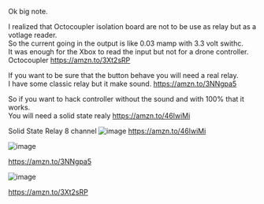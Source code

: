 

Ok big note.
  
I realized that Octocoupler isolation board are not to be use as relay but as a votlage reader.  
So the current going in the output is like 0.03 mamp with 3.3 volt swithc.  
It was enough for the Xbox to read the input but not for a drone controller.  
Octocoupler  https://amzn.to/3Xt2sRP  

If you want to be sure that the button behave you will need a real relay.  
I have some classic relay but it make sound. https://amzn.to/3NNgpa5  
  
So if you want to hack controller without the sound and with 100% that it works.  
You will need a solid state realy https://amzn.to/46lwiMi  
  

Solid State Relay  8 channel
![image](https://github.com/EloiStree/2023_06_23_ArduinoToDroneAndXboxHardware/assets/20149493/23e7594d-a842-4acc-b8a6-dea50a92b8be)
https://amzn.to/46lwiMi


![image](https://github.com/EloiStree/2023_06_23_ArduinoToDroneAndXboxHardware/assets/20149493/1d677caf-73ba-48da-9e39-47e978934ccc)

https://amzn.to/3NNgpa5

![image](https://github.com/EloiStree/2023_06_23_ArduinoToDroneAndXboxHardware/assets/20149493/0aed985b-ca7b-4b16-95a8-ac0ca6aeb98d)

https://amzn.to/3Xt2sRP
